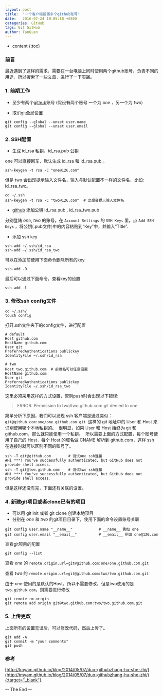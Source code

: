 ```yaml
---
layout: post
title:  "一个客户端设置多个github账号"
date:   2016-07-24 19:05:18 +0800
categories: GitHub
tags: Git GitHub
author: TanQuan
---
```


* content
{:toc}

### 前言

最近遇到了这样的需求，需要在一台电脑上同时使用两个github账号，负责不同的用途，所以搜索了一些文章，进行了一下实践。





### 1. 前期工作

- 至少有两个[github](https://github.com/)账号 (假设有两个账号 一个为 *one* ，另一个为 *two*)

- 取消git全局设置

```
git config --global --unset user.name
git config --global --unset user.email
```

### 2. SSH配置

- 生成 id_rsa 私钥，id_rsa.pub 公钥 

one 可以直接回车，默认生成 id_rsa 和 id_rsa.pub 。

```
ssh-keygen -t rsa -C "one@126.com"
```

但是 two 会出现提示输入文件名，输入与默认配置不一样的文件名，比如: id_rsa_two。

```
cd ~/.ssh
ssh-keygen -t rsa -C "two@126.com"  # 之后会提示输入文件名
```

- [github](https://github.com/) 添加公钥 id_rsa.pub , id_rsa_two.pub 

分别登陆 *one*, *two* 的账号，在 `Account Settings` 的 `SSH Keys` 里，点 `Add SSH Keys` ，将公钥(.pub文件)中的内容粘贴到“Key”中，并输入”Title”.

- 添加 ssh key

```
ssh-add ~/.ssh/id_rsa
ssh-add ~/.ssh/id_rsa_two
```

可以在添加前使用下面命令删除所有的key

```
ssh-add -D
```

最后可以通过下面命令，查看key的设置

```
ssh-add -l
```


### 3. 修改ssh config文件

```
cd ~/.ssh/
touch config
```

打开.ssh文件夹下的config文件，进行配置

```
# default
Host github.com
HostName github.com
User git
PreferredAuthentications publickey
IdentityFile ~/.ssh/id_rsa

# two
Host two.github.com  # 前缀名可以任意设置
HostName github.com
User git
PreferredAuthentications publickey
IdentityFile ~/.ssh/id_rsa_two
```

这里必须采用这样的方式设置，否则push时会出现以下错误:

> ERROR: Permission to two/two.github.com.git denied to one.

简单分析下原因，我们可以发现 ssh 客户端是通过类似：
`git@github.com:one/one.github.com.git` 
这样的 git 地址中的 User 和 Host 来识别使用哪个本地私钥的。 
很明显，如果 User 和 Host 始终为 git 和 github.com，那么就只能使用一个私钥。 
所以需要上面的方式配置，每个账号使用了自己的 Host，每个 Host 的域名做 CNAME 解析到 github.com，这样 ssh 在连接时就可以区别不同的账号了。

```
ssh -T git@github.com        # 测试one ssh连接
#Hi ***! You've successfully authenticated, but GitHub does not provide shell access.
ssh -T git@two.github.com    # 测试two ssh连接
#Hi ***! You've successfully authenticated, but GitHub does not provide shell access.
```

但是这样还没有完，下面还有关联的设置。


### 4. 新建git项目或者clone已有的项目

- 可以用 git init 或者 git clone 创建本地项目
- 分别在 *one* 和 *two* 的git项目目录下，使用下面的命令设置账号关联

```
git config user.name "__name__"            # __name__ 例如 one
git config user.email "__email__"          # __email__ 例如 one@126.com
```

查看git项目的配置

```
git config --list
```

查看 *one* 的 `remote.origin.url=git@github.com:one/one.github.com.git`

查看 *two* 的 `remote.origin.url=git@github.com:two/two.github.com.git` 

由于 *one* 使用的是默认的Host，所以不需要修改，但是two使用的是`two.github.com`，则需要进行修改

```
git remote rm origin
git remote add origin git@two.github.com:two/two.github.com.git
```

### 5. 上传更改

上面所有的设置无误后，可以修改代码，然后上传了。

```
git add -A
git commit -m "your comments"
git push
```

### 参考

[http://tmyam.github.io/blog/2014/05/07/duo-githubzhang-hu-she-zhi/](http://tmyam.github.io/blog/2014/05/07/duo-githubzhang-hu-she-zhi/){:target="_blank"}

-- The End --
